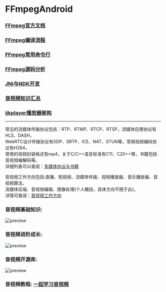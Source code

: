 # FFmpegAndroid

### [FFmpeg官方文档](https://ffmpeg.org/)
### [FFmpeg编译流程](https://github.com/xufuji456/FFmpegAndroid/blob/master/doc/FFmpeg_compile_shell.md)
### [FFmpeg常用命令行](https://github.com/xufuji456/FFmpegAndroid/blob/master/doc/FFmpeg_command_line.md)
### [FFmpeg源码分析](https://github.com/xufuji456/FFmpegAndroid/blob/master/doc/FFmpeg_sourcecode.md)
### [JNI与NDK开发](https://github.com/xufuji456/FFmpegAndroid/blob/master/doc/JNI_develop_practice.md)
### [音视频知识汇总](https://github.com/xufuji456/FFmpegAndroid/blob/master/doc/multimedia_knowledge.md)
### [ijkplayer播放器架构](https://github.com/xufuji456/FFmpegAndroid/blob/master/doc/player_framework.md)

----------------------------------------------------------------------------------------------------

常见的流媒体传输协议包括：RTP、RTMP、RTCP、RTSP，流媒体应用协议有HLS、DASH，</br>
WebRTC设计传输协议有SDP、SRTP、ICE、NAT、STUN等，常用视频编码协议有H264，</br>
常用的视频封装格式有mp4，关于C/C++语言标准有C11、C20++等，书籍包括音视频编解码等。</br>
详细列表可以查阅：[多媒体协议与书籍](https://github.com/xufuji456/FFmpegAndroid/blob/master/doc/multimedia_protocol.md)

音视频工作方向包括:直播、短视频、流媒体传输、视频播放器、音乐播放器、音视频算法、</br>
流媒体后端、音视频编辑、图像处理(个人概括，具体方向不限于此)。</br>
详情可查阅：[音视频工作方向](https://github.com/xufuji456/FFmpegAndroid/blob/master/doc/multimedia_work.md)

### 音视频基础知识:
![preview](https://github.com/xufuji456/FFmpegAndroid/blob/master/picture/multimedia_baseline.png)

### 音视频进阶成长:
![preview](https://github.com/xufuji456/FFmpegAndroid/blob/master/picture/multimedia_main.png)

### 音视频开源库:
![preview](https://github.com/xufuji456/FFmpegAndroid/blob/master/picture/multimedia_library.png)

### 音视频教程: [一起学习音视频](https://ke.qq.com/course/5613182#term_id=105809583)



